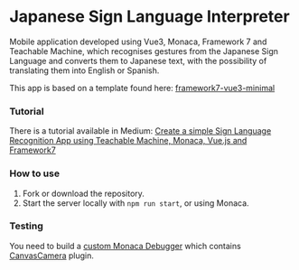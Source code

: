 # Japanese Sign Language Interpreter

Mobile application developed using Vue3, Monaca, Framework 7 and Teachable Machine, which recognises gestures from the Japanese Sign Language and converts them to Japanese text, with the possibility of translating them into English or Spanish.

This app is based on a template found here:
[framework7-vue3-minimal](https://github.com/monaca-templates/framework7-vue3-minimal)

### Tutorial

There is a tutorial available in Medium: [Create a simple Sign Language Recognition App using Teachable Machine, Monaca, Vue.js and Framework7](https://medium.com/p/31072c2456a4)

### How to use

1. Fork or download the repository.
3. Start the server locally with `npm run start`, or using Monaca.

### Testing

You need to build a [custom Monaca Debugger](https://en.docs.monaca.io/products_guide/debugger/installation/debugger_ios#building-a-custom-monaca-debugger) which contains [CanvasCamera](https://www.npmjs.com/package/com.virtuoworks.cordova-plugin-canvascamera) plugin.
